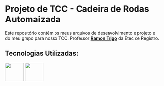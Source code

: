# Projeto de TCC - Cadeira de Rodas Automaizada
Este repositório contém os meus arquivos de desenvolvimento e projeto e do meu grupo para nosso TCC. Professor **[Ramon Trigo](https://github.com/ramtrigodev)** da Etec de Registro.

<div align="left">  
<h2>Tecnologias Utilizadas:</h2>
<img src="https://cdn.jsdelivr.net/gh/devicons/devicon@latest/icons/arduino/arduino-original.svg" width="60"/>
<img src="https://cdn.jsdelivr.net/gh/devicons/devicon@latest/icons/cplusplus/cplusplus-original.svg" width="60"/>
</div>
